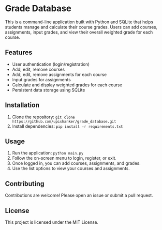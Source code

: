 # Grade Database

This is a command-line application built with Python and SQLite that helps students manage and calculate their course grades.  Users can add courses, assignments, input grades, and view their overall weighted grade for each course.

## Features

* User authentication (login/registration)
* Add, edit, remove courses
* Add, edit, remove assignments for each course
* Input grades for assignments
* Calculate and display weighted grades for each course
* Persistent data storage using SQLite

## Installation

1. Clone the repository: `git clone https://github.com/upishanker/grade_database.git`
2. Install dependencies: `pip install -r requirements.txt`

## Usage

1. Run the application: `python main.py`
2. Follow the on-screen menu to login, register, or exit.
3. Once logged in, you can add courses, assignments, and grades.
4. Use the list options to view your courses and assignments.

## Contributing

Contributions are welcome!  Please open an issue or submit a pull request.

## License

This project is licensed under the MIT License.
